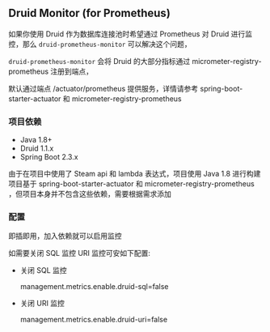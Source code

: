 ## Druid Monitor (for Prometheus)

如果你使用 Druid 作为数据库连接池时希望通过 Prometheus 对 Druid 进行监控，那么 `druid-prometheus-monitor` 可以解决这个问题，

`druid-prometheus-monitor` 会将 Druid 的大部分指标通过 micrometer-registry-prometheus 注册到端点，

默认通过端点 /actuator/prometheus 提供服务，详情请参考 spring-boot-starter-actuator 和 micrometer-registry-prometheus

### 项目依赖
- Java 1.8+
- Druid 1.1.x
- Spring Boot 2.3.x

由于在项目中使用了 Steam api 和 lambda 表达式，项目使用 Java 1.8 进行构建
项目基于 spring-boot-starter-actuator 和 micrometer-registry-prometheus ，但项目本身并不包含这些依赖，需要根据需求添加

### 配置
即插即用，加入依赖就可以启用监控

如需要关闭 SQL 监控 URI 监控可安如下配置:

+ 关闭 SQL 监控

  management.metrics.enable.druid-sql=false

+ 关闭 URI 监控

  management.metrics.enable.druid-uri=false

